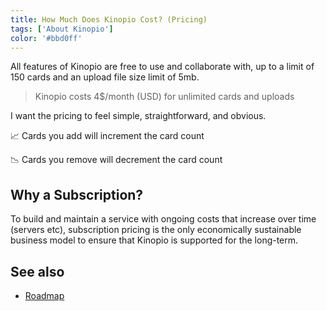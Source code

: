 ```yaml
---
title: How Much Does Kinopio Cost? (Pricing)
tags: ['About Kinopio']
color: '#bbd0ff'
---
```


All features of Kinopio are free to use and collaborate with, up to a limit of 150 cards and an upload file size limit of 5mb.

> Kinopio costs 4$/month (USD) for unlimited cards and uploads

I want the pricing to feel simple, straightforward, and obvious.

📈 Cards you add will increment the card count

📉 Cards you remove will decrement the card count

## Why a Subscription?

To build and maintain a service with ongoing costs that increase over time (servers etc), subscription pricing is the only economically sustainable business model to ensure that Kinopio is supported for the long-term.

## See also

- [Roadmap](https://kinopio.club/-kinopio-roadmap-6TRE21gchHI7alHLuwzd5)
